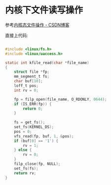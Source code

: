 # 内核下文件读写操作

参考[内核态文件操作 - CSDN博客](https://blog.csdn.net/yf210yf/article/details/8997007)

直接上代码:

``` c

#include <linux/fs.h>
#include <linux/uaccess.h>

static int kfile_read(char *file_name)
{
    struct file *fp;
    mm_segment_t fs;
    char buf[10];
    loff_t pos;
    int rv = 0;

    fp = filp_open(file_name, O_RDONLY, 0644);
    if (IS_ERR(fp)) {
        return 0;
    }
    
    fs = get_fs();
    set_fs(KERNEL_DS);
    pos = 0;
    vfs_read(fp, buf, 1, &pos);
    if (buf[0] == '1') {
        rv = 1;
    } else {
        rv = 0;
    }
    filp_close(fp, NULL);
    set_fs(fs);
    return rv;
}

```
